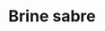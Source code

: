 ---
layout: item
title: Brine sabre
item-id: 11037
datatable: true
id: 11037
name: "Brine sabre"
members: true
lowalch: 10400
highalch: 15600
examine: "A salty sword."
monsters:
  - id: 4501
    name: "Brine rat"
    members: true
    combat_level: 70
    wiki_url: "https://oldschool.runescape.wiki/w/Brine_rat"
    drops:
      - quantity: "1"
        rarity: 0.001953125
        drop_requirements: null
---